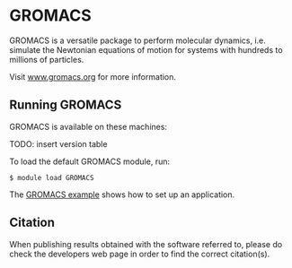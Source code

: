 # GROMACS


GROMACS is a versatile package to perform molecular dynamics, i.e. simulate the Newtonian equations of motion for systems with hundreds to millions of particles.

Visit www.gromacs.org for more information.

## Running GROMACS

GROMACS is available on these machines:

TODO: insert version table

To load the default GROMACS module, run:

    $ module load GROMACS

The [GROMACS example](https://source.uit.no/cpe/examplescripts/tree/master/gromacs) shows how to set up an application.


## Citation

When publishing results obtained with the software referred to, please do check the developers web page in order to find the correct citation(s).
